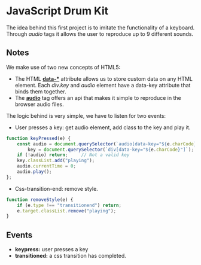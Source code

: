 # JavaScript Drum Kit
The idea behind this first project is to imitate the functionality of a keyboard. Through *audio* tags it allows the user to reproduce up to 9 different sounds.

## Notes

We make use of two new concepts of HTML5:

* The HTML **[data-\*][1]** attribute allows us to store custom data on any HTML element. Each *div.key* and *audio* element have a data-key attribute that binds them together.
* The **[audio](https://developer.mozilla.org/en/docs/Web/HTML/Element/audio)** tag offers an api that makes it simple to reproduce in the browser audio files.


The logic behind is very simple, we have to listen for two events:

* User presses a key: get audio element, add class to the key and play it.
```javascript 
function keyPressed(e) {
	const audio = document.querySelector(`audio[data-key="${e.charCode}"]`),
		key = document.querySelector(`div[data-key="${e.charCode}"]`);
	if (!audio) return;     // Not a valid key
	key.classList.add("playing");
	audio.currentTime = 0;
	audio.play();
};
``` 
* Css-transition-end: remove style.

```javascript
function removeStyle(e) {
	if (e.type !== "transitionend") return;
	e.target.classList.remove("playing");
}
```


## Events
* **keypress:** user presses a key
* **transitioned:** a css transition has completed.

[1]:https://developer.mozilla.org/en/docs/Web/Guide/HTML/Using_data_attributes
